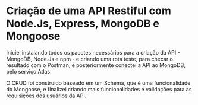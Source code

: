 # Criação de uma API Restiful com Node.Js, Express, MongoDB e Mongoose



Iniciei instalando todos os pacotes necessários para a criação da API - MongoDB, Node.Js e npm - e criando uma rota teste, para checar o resultado com o Postman, e posteriormente conectei a API ao MongoDB, pelo serviço Atlas.

O CRUD foi construído baseado em um Schema, que é uma funcionalidade do Mongoose, e finalizei criando mais funcionalidades e validações para as requisições dos usuários da API.
